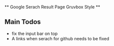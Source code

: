 ** Google Serach Result Page Gruvbox Style **




























## Main Todos 
- fix the input bar on top 
- A links when serach for github needs to be fixed 
